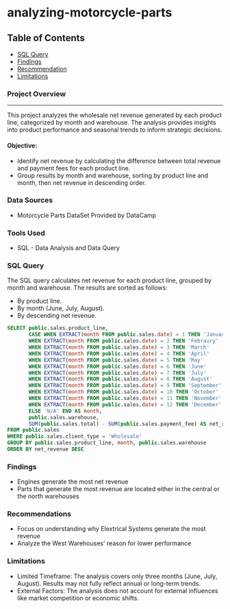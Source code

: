 # analyzing-motorcycle-parts

## Table of Contents
- [SQL Query](#sql-query)
- [Findings](#findings)
- [Recommendation](#recommendations)
- [Limitations](#limitations)

### Project Overview
---
This project analyzes the wholesale net revenue generated by each product line, categorized by month and warehouse. The analysis provides insights into product performance and seasonal trends to inform strategic decisions.

#### Objective:

- Identify net revenue by calculating the difference between total revenue and payment fees for each product line.
- Group results by month and warehouse, sorting by product line and month, then net revenue in descending order.

### Data Sources

- Motorcycle Parts DataSet Provided by DataCamp

### Tools Used

- SQL - Data Analysis and Data Query

### SQL Query 

The SQL query calculates net revenue for each product line, grouped by month and warehouse. The results are sorted as follows:

- By product line.
- By month (June, July, August).
- By descending net revenue.

```sql
SELECT public.sales.product_line, 
       CASE WHEN EXTRACT(month FROM public.sales.date) = 1 THEN 'January'
	   WHEN EXTRACT(month FROM public.sales.date) = 2 THEN 'Febraury'
	   WHEN EXTRACT(month FROM public.sales.date) = 3 THEN 'March'
	   WHEN EXTRACT(month FROM public.sales.date) = 4 THEN 'April'
	   WHEN EXTRACT(month FROM public.sales.date) = 5 THEN 'May'
	   WHEN EXTRACT(month FROM public.sales.date) = 6 THEN 'June'
	   WHEN EXTRACT(month FROM public.sales.date) = 7 THEN 'July'
	   WHEN EXTRACT(month FROM public.sales.date) = 8 THEN 'August'
	   WHEN EXTRACT(month FROM public.sales.date) = 9 THEN 'September'
	   WHEN EXTRACT(month FROM public.sales.date) = 10 THEN 'October'
	   WHEN EXTRACT(month FROM public.sales.date) = 11 THEN 'November'
	   WHEN EXTRACT(month FROM public.sales.date) = 12 THEN 'December'
	   ELSE 'N/A' END AS month,
       public.sales.warehouse,
       SUM(public.sales.total) - SUM(public.sales.payment_fee) AS net_revenue
FROM public.sales
WHERE public.sales.client_type = 'Wholesale'
GROUP BY public.sales.product_line, month, public.sales.warehouse
ORDER BY net_revenue DESC
```

### Findings
- Engines generate the most net revenue
- Parts that generate the most revenue are located either in the central or the north warehouses

### Recommendations

- Focus on understanding why Elextrical Systems generate the most revenue
- Analyze the West Warehouses' reason for lower performance

### Limitations

- Limited Timeframe: The analysis covers only three months (June, July, August). Results may not fully reflect annual or long-term trends.
- External Factors: The analysis does not account for external influences like market competition or economic shifts.
